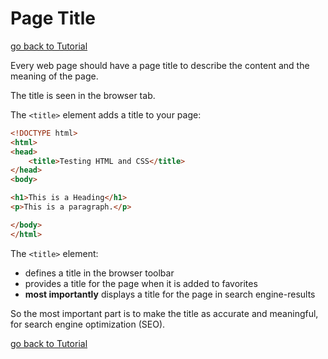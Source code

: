 # Page Title

[go back to Tutorial](00tutorial.md)

Every web page should have a page title to describe the content and the meaning of the page.

The title is seen in the browser tab.

The `<title>` element adds a title to your page:

```HTML
<!DOCTYPE html>
<html>
<head>
    <title>Testing HTML and CSS</title>
</head>
<body>

<h1>This is a Heading</h1>
<p>This is a paragraph.</p>

</body>
</html>
```

The `<title>` element:

- defines a title in the browser toolbar
- provides a title for the page when it is added to favorites
- **most importantly** displays a title for the page in search engine-results

So the most important part is to make the title as accurate and meaningful, for search engine optimization (SEO).

[go back to Tutorial](00tutorial.md)
